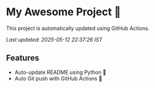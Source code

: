 # My Awesome Project 🚀

This project is automatically updated using GitHub Actions.

_Last updated: 2025-05-12 22:37:26 IST_

## Features
- Auto-update README using Python 🐍
- Auto Git push with GitHub Actions 🤖
